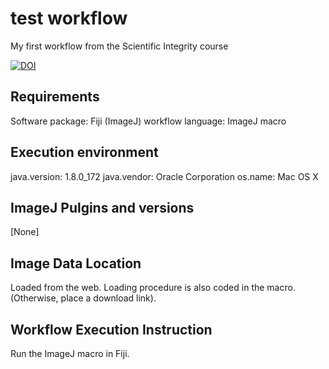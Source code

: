 # test workflow
 My first workflow from the Scientific Integrity course
 
 [![DOI](https://zenodo.org/badge/213928559.svg)](https://zenodo.org/badge/latestdoi/213928559)


## Requirements

 Software package: Fiji (ImageJ)
 workflow language: ImageJ macro

## Execution environment

 java.version: 1.8.0_172
 java.vendor: Oracle Corporation
 os.name: Mac OS X

## ImageJ Pulgins and versions

 [None]

## Image Data Location

 Loaded from the web. Loading procedure is also coded in the macro. 
 (Otherwise, place a download link).

## Workflow Execution Instruction

 Run the ImageJ macro in Fiji.

